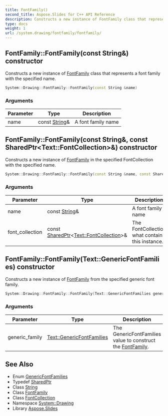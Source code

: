 ```yaml
---
title: FontFamily()
second_title: Aspose.Slides for C++ API Reference
description: Constructs a new instance of FontFamily class that represents a font family with the specified name.
type: docs
weight: 1
url: /system.drawing/fontfamily/fontfamily/
---
```

## FontFamily::FontFamily(const String\&) constructor


Constructs a new instance of [FontFamily](../) class that represents a font family with the specified name.

```cpp
System::Drawing::FontFamily::FontFamily(const String &name)
```


### Arguments

| Parameter | Type | Description |
| --- | --- | --- |
| name | const [String](../../../system/string/)\& | A font family name |

## FontFamily::FontFamily(const String\&, const SharedPtr\<Text::FontCollection\>\&) constructor


Constructs a new instance of [FontFamily](../) in the specified FontCollection with the specified name.

```cpp
System::Drawing::FontFamily::FontFamily(const String &name, const SharedPtr<Text::FontCollection> &font_collection)
```


### Arguments

| Parameter | Type | Description |
| --- | --- | --- |
| name | const [String](../../../system/string/)\& | A font family name |
| font_collection | const [SharedPtr](../../../system/sharedptr/)\<[Text::FontCollection](../../../system.drawing.text/fontcollection/)\>\& | The FontCollection what contains this instance. |

## FontFamily::FontFamily(Text::GenericFontFamilies) constructor


Constructs a new instance of [FontFamily](../) from the specified generic font family.

```cpp
System::Drawing::FontFamily::FontFamily(Text::GenericFontFamilies generic_family)
```


### Arguments

| Parameter | Type | Description |
| --- | --- | --- |
| generic_family | [Text::GenericFontFamilies](../../../system.drawing.text/genericfontfamilies/) | The GenericFontFamilies value to construct the [FontFamily](../). |

## See Also

* Enum [GenericFontFamilies](../../../system.drawing.text/genericfontfamilies/)
* Typedef [SharedPtr](../../../system/sharedptr/)
* Class [String](../../../system/string/)
* Class [FontFamily](../)
* Class [FontCollection](../../../system.drawing.text/fontcollection/)
* Namespace [System::Drawing](../../)
* Library [Aspose.Slides](../../../)
